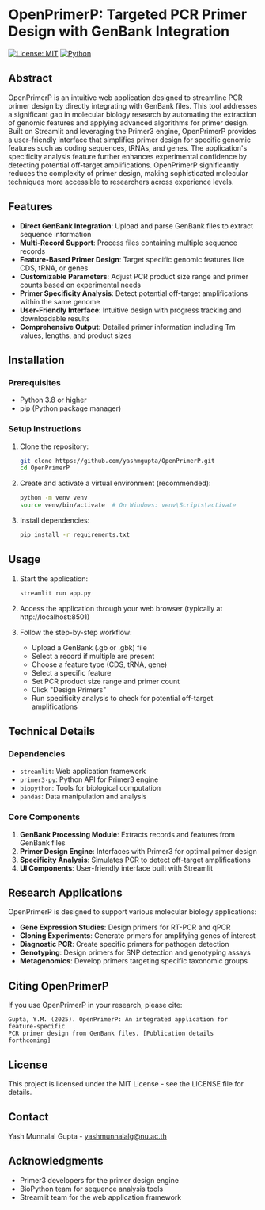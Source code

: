 # OpenPrimerP: Targeted PCR Primer Design with GenBank Integration

[![License: MIT](https://img.shields.io/badge/License-MIT-yellow.svg)](https://opensource.org/licenses/MIT)
[![Python](https://img.shields.io/badge/python-3.8%2B-blue)](https://www.python.org/downloads/)

## Abstract

OpenPrimerP is an intuitive web application designed to streamline PCR primer design by directly integrating with GenBank files. This tool addresses a significant gap in molecular biology research by automating the extraction of genomic features and applying advanced algorithms for primer design. Built on Streamlit and leveraging the Primer3 engine, OpenPrimerP provides a user-friendly interface that simplifies primer design for specific genomic features such as coding sequences, tRNAs, and genes. The application's specificity analysis feature further enhances experimental confidence by detecting potential off-target amplifications. OpenPrimerP significantly reduces the complexity of primer design, making sophisticated molecular techniques more accessible to researchers across experience levels.

## Features

- **Direct GenBank Integration**: Upload and parse GenBank files to extract sequence information
- **Multi-Record Support**: Process files containing multiple sequence records
- **Feature-Based Primer Design**: Target specific genomic features like CDS, tRNA, or genes
- **Customizable Parameters**: Adjust PCR product size range and primer counts based on experimental needs
- **Primer Specificity Analysis**: Detect potential off-target amplifications within the same genome
- **User-Friendly Interface**: Intuitive design with progress tracking and downloadable results
- **Comprehensive Output**: Detailed primer information including Tm values, lengths, and product sizes

## Installation

### Prerequisites
- Python 3.8 or higher
- pip (Python package manager)

### Setup Instructions

1. Clone the repository:
   ```bash
   git clone https://github.com/yashmgupta/OpenPrimerP.git
   cd OpenPrimerP
   ```

2. Create and activate a virtual environment (recommended):
   ```bash
   python -m venv venv
   source venv/bin/activate  # On Windows: venv\Scripts\activate
   ```

3. Install dependencies:
   ```bash
   pip install -r requirements.txt
   ```

## Usage

1. Start the application:
   ```bash
   streamlit run app.py
   ```

2. Access the application through your web browser (typically at http://localhost:8501)

3. Follow the step-by-step workflow:
   - Upload a GenBank (.gb or .gbk) file
   - Select a record if multiple are present
   - Choose a feature type (CDS, tRNA, gene)
   - Select a specific feature
   - Set PCR product size range and primer count
   - Click "Design Primers"
   - Run specificity analysis to check for potential off-target amplifications

## Technical Details

### Dependencies
- `streamlit`: Web application framework
- `primer3-py`: Python API for Primer3 engine
- `biopython`: Tools for biological computation
- `pandas`: Data manipulation and analysis

### Core Components
1. **GenBank Processing Module**: Extracts records and features from GenBank files
2. **Primer Design Engine**: Interfaces with Primer3 for optimal primer design
3. **Specificity Analysis**: Simulates PCR to detect off-target amplifications
4. **UI Components**: User-friendly interface built with Streamlit

## Research Applications

OpenPrimerP is designed to support various molecular biology applications:

- **Gene Expression Studies**: Design primers for RT-PCR and qPCR
- **Cloning Experiments**: Generate primers for amplifying genes of interest
- **Diagnostic PCR**: Create specific primers for pathogen detection
- **Genotyping**: Design primers for SNP detection and genotyping assays
- **Metagenomics**: Develop primers targeting specific taxonomic groups

## Citing OpenPrimerP

If you use OpenPrimerP in your research, please cite:

```
Gupta, Y.M. (2025). OpenPrimerP: An integrated application for feature-specific 
PCR primer design from GenBank files. [Publication details forthcoming]
```

## License

This project is licensed under the MIT License - see the LICENSE file for details.

## Contact

Yash Munnalal Gupta - [yashmunnalalg@nu.ac.th](mailto:yashmunnalalg@nu.ac.th)

## Acknowledgments

- Primer3 developers for the primer design engine
- BioPython team for sequence analysis tools
- Streamlit team for the web application framework
